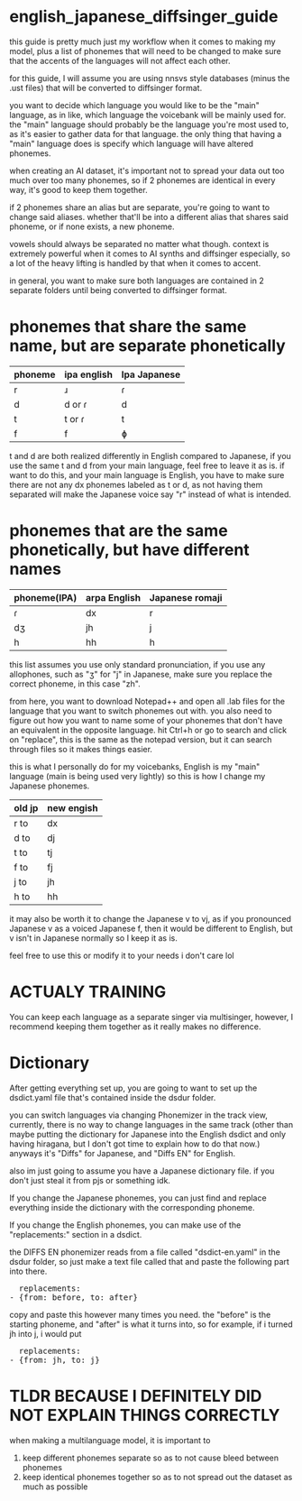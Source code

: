 # english_japanese_diffsinger_guide

this guide is pretty much just my workflow when it comes to making my model, plus a list of phonemes that will need to be changed to make sure that the accents of the languages will not affect each other.

for this guide, I will assume you are using nnsvs style databases (minus the .ust files) that will be converted to diffsinger format.

you want to decide which language you would like to be the "main" language, as in like, which language the voicebank will be mainly used for. the "main" language should probably be the language you're most used to, as it's easier to gather data for that language. the only thing that having a "main" language does is specify which language will have altered phonemes.

when creating an AI dataset, it's important not to spread your data out too much over too many phonemes, so if 2 phonemes are identical in every way, it's good to keep them together.

if 2 phonemes share an alias but are separate, you're going to want to change said aliases. whether that'll be into a different alias that shares said phoneme, or if none exists, a new phoneme.

vowels should always be separated no matter what though. context is extremely powerful when it comes to AI synths and diffsinger especially, so a lot of the heavy lifting is handled by that when it comes to accent.

in general, you want to make sure both languages are contained in 2 separate folders until being converted to diffsinger format.

# phonemes that share the same name, but are separate phonetically
| phoneme        | ipa english   | Ipa Japanese  |
| -------------- | ------------- | ------------- |
| r              | ɹ             | ɾ             |
| d              | d or ɾ        | d             |
| t              | t or ɾ        | t             |
| f              | f             | ɸ             |

t and d are both realized differently in English compared to Japanese, if you use the same t and d from your main language, feel free to leave it as is. if want to do this, and your main language is English, you have to make sure there are not any dx phonemes labeled as t or d, as not having them separated will make the Japanese voice say "r" instead of what is intended.

# phonemes that are the same phonetically, but have different names
| phoneme(IPA)   | arpa English  | Japanese romaji|
| -------------- | ------------- | -------------- |
| ɾ              | dx            | r              |
| dʒ             | jh            | j              |
| h              | hh            | h              |

this list assumes you use only standard pronunciation, if you use any allophones, such as "ʒ" for "j" in Japanese, make sure you replace the correct phoneme, in this case "zh".

from here, you want to download Notepad++ and open all .lab files for the language that you want to switch phonemes out with. you also need to figure out how you want to name some of your phonemes that don't have an equivalent in the opposite language.
hit Ctrl+h or go to search and click on "replace", this is the same as the notepad version, but it can search through files so it makes things easier.

this is what I personally do for my voicebanks, English is my "main" language (main is being used very lightly) so this is how I change my Japanese phonemes.

| old  jp | new engish |
| -------------- | ----------- |
| r      to      | dx          |
| d      to      | dj          |
| t      to      | tj          |
| f      to      | fj          |
| j      to      | jh          |
| h      to      | hh          |

it may also be worth it to change the Japanese v to vj, as if you pronounced Japanese v as a voiced Japanese f, then it would be different to English, but v isn't in Japanese normally so I keep it as is.

feel free to use this or modify it to your needs i don't care lol

# ACTUALY TRAINING
You can keep each language as a separate singer via multisinger, however, I recommend keeping them together as it really makes no difference.

# Dictionary
After getting everything set up, you are going to want to set up the dsdict.yaml file that's contained inside the dsdur folder.

you can switch languages via changing Phonemizer in the track view, currently, there is no way to change languages in the same track (other than maybe putting the dictionary for Japanese into the English dsdict and only having hiragana, but I don't got time to explain how to do that now.)
anyways it's "Diffs" for Japanese, and "Diffs EN" for English.

also im just going to assume you have a Japanese dictionary file. if you don't just steal it from pjs or something idk.

If you change the Japanese phonemes, you can just find and replace everything inside the dictionary with the corresponding phoneme.

If you change the English phonemes, you can make use of the "replacements:" section in a dsdict.

the DIFFS EN phonemizer reads from a file called "dsdict-en.yaml" in the dsdur folder, so just make a text file called that and paste the following part into there.

<pre>
  replacements:
- {from: before, to: after}
</pre>
copy and paste this however many times you need. the "before" is the starting phoneme, and "after" is what it turns into, so for example, if i turned jh into j, i would put
<pre>
  replacements:
- {from: jh, to: j}
</pre>

# TLDR BECAUSE I DEFINITELY DID NOT EXPLAIN THINGS CORRECTLY

when making a multilanguage model, it is important to
  1. keep different phonemes separate so as to not cause bleed between phonemes
  2. keep identical phonemes together so as to not spread out the dataset as much as possible

